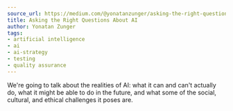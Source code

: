 ```yaml
---
source_url: https://medium.com/@yonatanzunger/asking-the-right-questions-about-ai-7ed2d9820c48
title: Asking the Right Questions About AI
author: Yonatan Zunger
tags:
- artificial intelligence
- ai
- ai-strategy
- testing
- quality assurance
---
```


We're going to talk about the realities of AI: what it can and can't actually do, what it might be able to do in the future, and what some of the social, cultural, and ethical challenges it poses are.
